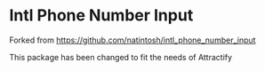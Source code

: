 # Intl Phone Number Input

Forked from https://github.com/natintosh/intl_phone_number_input 

This package has been changed to fit the needs of Attractify
